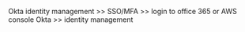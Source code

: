 Okta identity management >> SSO/MFA >> login to office 365 or AWS console
Okta >> identity management
